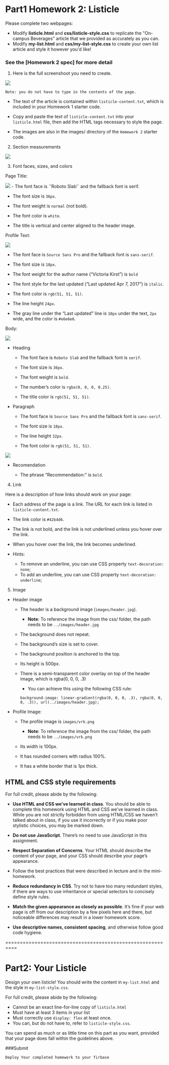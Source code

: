 # Part1  Homework 2: Listicle

Please complete two webpages:
- Modify **listicle.html** and **css/listicle-style.css** to replicate the "On-campus Beverages" article that we provided as accurately as you can.
- Modify **my-list.html** and **css/my-list-style.css** to create your own list article and style it however you'd like!

### See the [Homework 2 spec] for more detail



1. Here is the full screenshoot you need to create. 

<img src="guidelinematerials/hw2-fullpage.png" width=auto; height=auto;  />

```
Note: you do not have to type in the contents of the page.
```
- The text of the article is contained within `listicle-content.txt`, which is included in your Homework 1 starter code.

- Copy and paste the text of `listicle-content.txt` into your `listicle.html` file, then add the HTML tags necessary to style the page. 

- The images are also in the images/ directory of the `Homework 2` starter code.


2. Section measurements

<img src="guidelinematerials/hw2-measurements.png" />


3. Font faces, sizes, and colors

Page Title: 

<img src="guidelinematerials/hw2-title.png" />
- The font face is `'Roboto Slab'` and the fallback font is serif.

- The font size is `36px`.

- The font weight is `normal` (not bold).

- The font color is `white`.

- The title is vertical and center aligned to the header image.


Profile Text:

<img src="guidelinematerials/hw2-profile.png" />

- The font face is `Source Sans Pro` and the fallback font is `sans-serif`.

- The font size is `18px`.

- The font weight for the author name (“Victoria Kirst”) is `bold`

- The font style for the last updated (“Last updated Apr 7, 2017”) is `italic`.

- The font color is `rgb(51, 51, 51)`.
- The line height `24px`.
- The gray line under the “Last updated” line is `10px` under the text, `2px` wide, and the color is `#e6e6e6`.

Body: 

<img src="guidelinematerials/hw2-body.png"/>

- Heading
    
    - The font face is `Roboto Slab` and the fallback font is `serif`.
    
    - The font size is `36px`.

    - The font weight is `bold`.

    - The number’s color is `rgba(0, 0, 0, 0.25)`.
    
    - The title color is `rgb(51, 51, 51)`.

- Paragraph 

    - The font face is `Source Sans Pro` and the fallback font is `sans-serif`.

    - The font size is `18px`.
    
    - The line height `32px`.

    - The font color is `rgb(51, 51, 51)`.

<img src="guidelinematerials/hw2-rec.png" />

- Recomendation 
    
    - The phrase “Recommendation:” is `bold`.


4. Link 

Here is a description of how links should work on your page: 

-  Each address of the page is a link. The URL for each link is listed in `listicle-content.txt`.

- The link color is `#42b4d6`.

- The link is not bold, and the link is not underlined unless you hover over the link.
- When you hover over the link, the link becomes underlined.

- Hints:

    - To remove an underline, you can use CSS property  `text-decoration: none`;
    - To add an underline, you can use CSS property `text-decoration: underline`;

5. Image 

- Header image

    - The header is a background image (`images/header.jpg`).
        - **Note**: To reference the image from the css/ folder, the path needs to be `../images/header.jpg`
    - The background does not repeat.

    - The background’s size is set to cover.
    
    - The background position is anchored to the top.
    
    - Its height is 500px.
    
    - There is a semi-transparent color overlay on top of the header image, which is rgba(0, 0, 0, .3)
        - You can achieve this using the following CSS rule:

        `background-image: linear-gradient(rgba(0, 0, 0, .3), rgba(0, 0, 0, .3)), url(../images/header.jpg);`

- Profile Image: 

    - The profile image is `images/vrk.png`
        - **Note**: To reference the image from the css/ folder, the path needs to be `../images/vrk.png`
    
    - Its width is 100px.

    - It has rounded corners with radius 100%.

    - It has a white border that is 1px thick.

## HTML and CSS style requirements 

For full credit, please abide by the following:

- **Use HTML and CSS we’ve learned in class**. You should be able to complete this homework using HTML and CSS we’ve learned in class. While you are not strictly forbidden from using HTML/CSS we haven’t talked about in class, if you use it incorrectly or if you make poor stylistic choices, you may be marked down.

- **Do not use JavaScript**. There’s no need to use JavaScript in this assignment.

- **Respect Separation of Concerns**. Your HTML should describe the content of your page, and your CSS should describe your page’s appearance.

- Follow the best practices that were described in lecture and in the mini-homework.

- **Reduce redundancy in CSS**. Try not to have too many redundant styles, if there are ways to use inheritance or special selectors to concisely define style rules.

- **Match the given appearance as closely as possible**. It’s fine if your web page is off from our description by a few pixels here and there, but noticeable differences may result in a lower homework score.

- **Use descriptive names, consistent spacing**, and otherwise follow good code hygiene.


==========================================================
# Part2:  Your Listicle 

Design your own listicle! You should write the content in `my-list.html` and the style in `my-list-style.css`.

For full credit, please abide by the following:

- Cannot be an exact line-for-line copy of `listicle.html`
- Must have at least 3 items in your list
- Must correctly use `display: flex` at least once.
- You can, but do not have to, refer to `listicle-style.css`.

You can spend as much or as little time on this part as you want, provided that your page does fall within the guidelines above.


###Submit 

    Deploy Your completed homework to your firbase